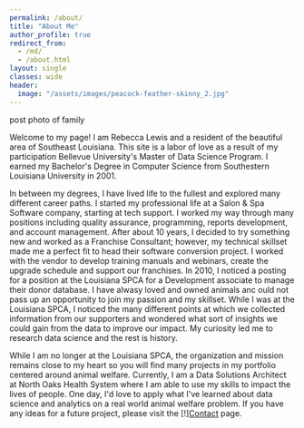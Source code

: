```yaml
---
permalink: /about/
title: "About Me"
author_profile: true
redirect_from: 
  - /md/
  - /about.html
layout: single
classes: wide
header:
  image: "/assets/images/peacock-feather-skinny_2.jpg"
---
```


post photo of family

Welcome to my page!  I am Rebecca Lewis and a resident of the beautiful area of Southeast Louisiana.  This site is a labor of love as a result of my participation Bellevue University's Master of Data Science Program.  I earned my Bachelor's Degree in Computer Science from Southestern Louisiana University in 2001.  

In between my degrees, I have lived life to the fullest and explored many different career paths.  I started my professional life at a Salon & Spa Software company, starting at tech support.  I worked my way through many positions including quality assurance, programming, reports development, and account management. After about 10 years, I decided to try something new and worked as a Franchise Consultant; however, my technical skillset made me a perfect fit to head their software conversion project.  I worked with the vendor to develop training manuals and webinars, create the upgrade schedule and support our franchises. In 2010, I noticed a posting for a position at the Louisiana SPCA for a Development associate to manage their donor database. I have alwasy loved and owned animals anc ould not pass up an opportunity to join my passion and my skillset. While I was at the Louisiana SPCA, I noticed the many different points at which we collected information from our supporters and wondered what sort of insights we could gain from the data to improve our impact. My curiosity led me to research data science and the rest is history.

While I am no longer at the Louisiana SPCA, the organization and mission remains close to my heart so you will find many projects in my portfolio centered around animal welfare.  Currently, I am a Data Solutions Architect at North Oaks Health System where I am able to use my skills to impact the lives of people. One day, I'd love to apply what I've learned about data science and analytics on a real world animal welfare problem.  If you have any ideas for a future project, please visit the [!][Contact](https://rebeccalewis-ds.github.io/contact/) page.
